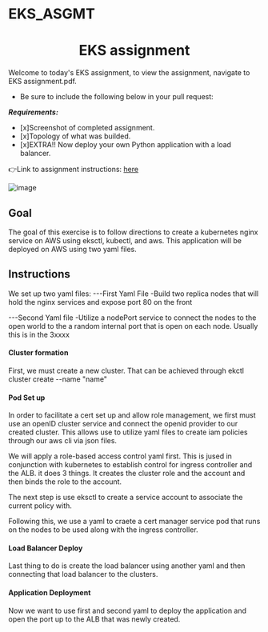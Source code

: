# EKS_ASGMT
<h1 align=center>EKS assignment</h1>

Welcome to today's EKS assignment, to view the assignment, navigate to EKS assignment.pdf.   

- Be sure to include the following below in your pull request: 

***Requirements:*** 
- [x]Screenshot of completed assignment.
- [x]Topology of what was builded.
- [x]EXTRA!! Now deploy your own Python application with a load balancer.

👉Link to assignment instructions: [here](https://github.com/kura-labs-org/EKS_ASGMT/blob/main/EKS%20assignment.pdf)  

![image](https://encrypted-tbn0.gstatic.com/images?q=tbn:ANd9GcRcO3uI0ECzZUMHNrbDPkM2IXhL3MzAQsmGCg&usqp=CAU)

<h2>Goal</h2>

The goal of this exercise is to follow directions to create a kubernetes nginx service on AWS using eksctl, kubectl, and aws. This application will be deployed on AWS using two yaml files.

<h2>Instructions</h2>

We set up two yaml files:
---First Yaml File -Build two replica nodes that will hold the nginx services and expose port 80 on the front

---Second Yaml file -Utilize a nodePort service to connect the nodes to the open world to the a random internal port that is open on each node. Usually this is in the 3xxxx

<h4>Cluster formation</h4>

First, we must create a new cluster. That can be achieved through ekctl cluster create --name "name"

<h4>Pod Set up</h4>

In order to facilitate a cert set up and allow role management, we first must use an openID cluster service and connect the openid provider to our created cluster. This allows use to utilize yaml files to create iam policies through our aws cli via json files.

We will apply a role-based access control yaml first. This is jused in conjunction with kubernetes to establish control for ingress controller and the ALB. it does 3 things. It creates the cluster role and the account and then binds the role to the account.

The next step is use eksctl to create a service account to associate the current policy with.

Following this, we use a yaml to craete a cert manager service pod that runs on the nodes to be used along with the ingress controller.
<h4>Load Balancer Deploy</h4>

Last thing to do is create the load balancer using another yaml and then connecting that load balancer to the clusters.

<h4>Application Deployment</h4>
Now we want to use first and second yaml to deploy the application and open the port up to the ALB that was newly created.
